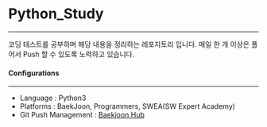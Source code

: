 # Python_Study
---
 코딩 테스트를 공부하며 해당 내용을 정리하는 레포지토리 입니다.
 매일 한 개 이상은 풀어서 Push 할 수 있도록 노력하고 있습니다.   




   
#### Configurations
---
- Language : Python3
- Platforms : BaekJoon, Programmers, SWEA(SW Expert Academy)
- Git Push Management : [Baekjoon Hub](https://github.com/BaekjoonHub/BaekjoonHub)

